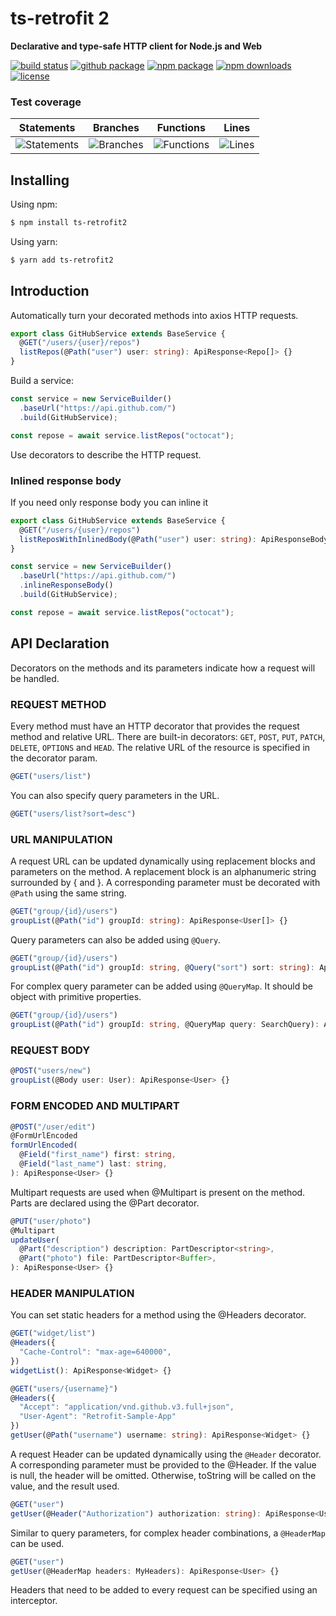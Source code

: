 <h1>ts-retrofit 2</h1>

<p>
    <strong>Declarative and type-safe HTTP client for Node.js and Web</strong>
</p>

<p>
    <a href="https://travis-ci.com/npwork/ts-retrofit2"><img alt="build status" src="https://travis-ci.com/npwork/ts-retrofit2.svg?branch=master"></a>
    <a href="./package.json"><img alt="github package" src="https://img.shields.io/github/package-json/v/npwork/ts-retrofit2"></a>
    <a href="https://www.npmjs.com/package/ts-retrofit2"><img alt="npm package" src="https://img.shields.io/npm/v/ts-retrofit2"></a>
    <a href="https://www.npmjs.com/package/ts-retrofit2"><img alt="npm downloads" src="https://img.shields.io/npm/dt/ts-retrofit2"></a>
    <a href="./LICENSE.txt"><img alt="license" src="https://img.shields.io/github/license/npwork/ts-retrofit2"></a>
</p>

### Test coverage

| Statements                  | Branches                | Functions                 | Lines                |
| --------------------------- | ----------------------- | ------------------------- | -------------------- |
| ![Statements](https://img.shields.io/badge/statements-96.14%25-brightgreen.svg?style=flat) | ![Branches](https://img.shields.io/badge/branches-88.54%25-yellow.svg?style=flat) | ![Functions](https://img.shields.io/badge/functions-94.21%25-brightgreen.svg?style=flat) | ![Lines](https://img.shields.io/badge/lines-97.58%25-brightgreen.svg?style=flat)    |



## Installing

Using npm:

```bash
$ npm install ts-retrofit2
```

Using yarn:

```bash
$ yarn add ts-retrofit2
```

## Introduction
Automatically turn your decorated methods into axios HTTP requests.

```typescript
export class GitHubService extends BaseService {
  @GET("/users/{user}/repos")
  listRepos(@Path("user") user: string): ApiResponse<Repo[]> {}
}
```

Build a service:

```typescript
const service = new ServiceBuilder()
  .baseUrl("https://api.github.com/")
  .build(GitHubService);

const repose = await service.listRepos("octocat");
```

Use decorators to describe the HTTP request.

### Inlined response body
If you need only response body you can inline it
```typescript
export class GitHubService extends BaseService {
  @GET("/users/{user}/repos")
  listReposWithInlinedBody(@Path("user") user: string): ApiResponseBody<Repo[]> {}
}
```

```typescript
const service = new ServiceBuilder()
  .baseUrl("https://api.github.com/")
  .inlineResponseBody()
  .build(GitHubService);

const repose = await service.listRepos("octocat");
```

## API Declaration
Decorators on the methods and its parameters indicate how a request will be handled.

### REQUEST METHOD
Every method must have an HTTP decorator that provides the request method and relative URL. There are built-in decorators: `GET`, `POST`, `PUT`, `PATCH`, `DELETE`, `OPTIONS` and `HEAD`. The relative URL of the resource is specified in the decorator param.

```typescript
@GET("users/list")
```
You can also specify query parameters in the URL.
```typescript
@GET("users/list?sort=desc")
```
### URL MANIPULATION
A request URL can be updated dynamically using replacement blocks and parameters on the method. A replacement block is an alphanumeric string surrounded by { and }. A corresponding parameter must be decorated with `@Path` using the same string.
```typescript
@GET("group/{id}/users")
groupList(@Path("id") groupId: string): ApiResponse<User[]> {}
```

Query parameters can also be added using `@Query`.

```typescript
@GET("group/{id}/users")
groupList(@Path("id") groupId: string, @Query("sort") sort: string): ApiResponse<User[]> {}
```

For complex query parameter can be added using `@QueryMap`. It should be object with primitive properties.

```typescript
@GET("group/{id}/users")
groupList(@Path("id") groupId: string, @QueryMap query: SearchQuery): ApiResponse<User[]> {}
```

### REQUEST BODY
```typescript
@POST("users/new")
groupList(@Body user: User): ApiResponse<User> {}
```

### FORM ENCODED AND MULTIPART
```typescript
@POST("/user/edit")
@FormUrlEncoded
formUrlEncoded(
  @Field("first_name") first: string,
  @Field("last_name") last: string,
): ApiResponse<User> {}
```

Multipart requests are used when @Multipart is present on the method. Parts are declared using the @Part decorator.
```typescript
@PUT("user/photo")
@Multipart
updateUser(
  @Part("description") description: PartDescriptor<string>,
  @Part("photo") file: PartDescriptor<Buffer>,
): ApiResponse<User> {}
```

### HEADER MANIPULATION
You can set static headers for a method using the @Headers decorator.

```typescript
@GET("widget/list")
@Headers({
  "Cache-Control": "max-age=640000",
})
widgetList(): ApiResponse<Widget> {}
```
```typescript
@GET("users/{username}")
@Headers({
  "Accept": "application/vnd.github.v3.full+json",
  "User-Agent": "Retrofit-Sample-App"
})
getUser(@Path("username") username: string): ApiResponse<Widget> {}
```

A request Header can be updated dynamically using the `@Header` decorator. A corresponding parameter must be provided to the @Header. If the value is null, the header will be omitted. Otherwise, toString will be called on the value, and the result used.

```typescript
@GET("user")
getUser(@Header("Authorization") authorization: string): ApiResponse<User> {}
```
Similar to query parameters, for complex header combinations, a `@HeaderMap` can be used.

```typescript
@GET("user")
getUser(@HeaderMap headers: MyHeaders): ApiResponse<User> {}
```
Headers that need to be added to every request can be specified using an interceptor.

